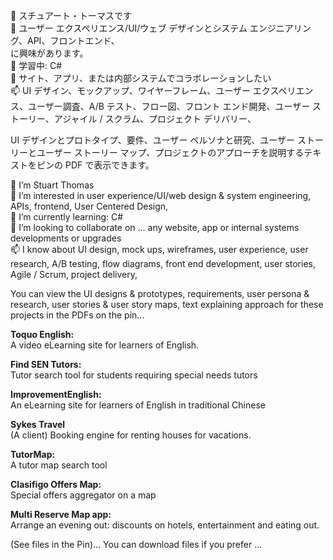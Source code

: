 <!--- Stubthomas/Stubthomas is a ✨ special ✨ repository because its `README.md` (this file) appears on your GitHub profile.
You can click the Preview link to take a look at your changes.--->
 👋 スチュアート・トーマスです<br>
 👀 ユーザー エクスペリエンス/UI/ウェブ デザインとシステム エンジニアリング、API、フロントエンド、<br>に興味があります。<br>
 🌱 学習中: C# <br>
 💞️ サイト、アプリ、または内部システムでコラボレーションしたい<br>
 📫 UI デザイン、モックアップ、ワイヤーフレーム、ユーザー エクスペリエンス、ユーザー調査、A/B テスト、フロー図、フロント エンド開発、ユーザー ストーリー、アジャイル / スクラム、プロジェクト デリバリー、<br>
 
UI デザインとプロトタイプ、要件、ユーザー ペルソナと研究、ユーザー ストーリーとユーザー ストーリー マップ、プロジェクトのアプローチを説明するテキストをピンの PDF で表示できます。<br>

 👋 I’m Stuart Thomas<br>
 👀 I’m interested in user experience/UI/web design & system engineering, APIs, frontend, User Centered Design,<br>
 🌱 I’m currently learning: C# <br>
 💞️ I’m looking to collaborate on ...  any website, app or internal systems developments or upgrades<br>
 📫 I know about UI design, mock ups, wireframes, user experience, user research, A/B testing, flow diagrams, front end development, user stories, Agile / Scrum, project delivery,  <br>
 
You can view the UI designs & prototypes, requirements, user persona & research, user stories & user story maps, text explaining approach for these projects in the PDFs on the pin...<br>

<b>Toquo English:</b> <br>
A video eLearning site for learners of English.<br>

<b>Find SEN Tutors:</b> <br>
Tutor search tool for students requiring special needs tutors<br>

<b>ImprovementEnglish:</b> <br>
An eLearning site for learners of English in traditional Chinese<br> 

<b>Sykes Travel</b><br>
(A client) Booking engine for renting houses for vacations. 

<b>TutorMap:</b><br> 
A tutor map search tool <br>

<b>Clasifigo Offers Map:</b> <br> 
Special offers aggregator on a map <br>

<b>Multi Reserve Map app:</b> <br>
Arrange an evening out: discounts on hotels, entertainment and eating out. <br>
<b> </b>


(See files in the Pin)... You can download files if you prefer ...

